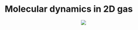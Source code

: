 # Molecular dynamics in 2D gas
<p align="center">
  <img src="https://user-images.githubusercontent.com/37045478/80276255-e8268180-86bd-11ea-9601-08f15d60e73d.gif">
</p>
